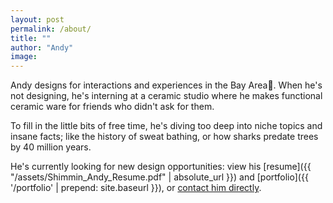 ```yaml
---
layout: post
permalink: /about/
title: ""
author: "Andy"
image:
---
```


Andy designs for interactions and experiences in the Bay Area🌉. When he's not designing, he's interning at a ceramic studio where he makes functional ceramic ware for friends who didn't ask for them.

To fill in the little bits of free time, he's diving too deep into niche topics and insane facts; like the history of sweat bathing, or how sharks predate trees by 40 million years.

He's currently looking for new design opportunities: view his [resume]({{ "/assets/Shimmin_Andy_Resume.pdf" | absolute_url }}) and [portfolio]({{ '/portfolio' | prepend: site.baseurl }}), or [contact him directly](mailto:andersonrshimmin@gmail.com).
 <br>
 <br>

<!--
###### BACKGROUND
---
 I learned so much about how to foster meaningful experiences while getting my BFA in [Interaction Design at California College of the Arts](http://www.ixd.cca.edu/#bfaintro) in San Francisco. During my time at CCA, I crafted many experiences for others, ranging from the the elegant and poetic speculative mobility futures with [Ford](http://greenfieldlabs.com/), to the practicality of the future of student loan payments with [Visa.](http://usa.visa.com/) In the summer of 2017 I interned as a Experience Designer at the consumer product firm [fuseproject ](http://fuseproject.com/), where I worked on smart home fitness interfaces, and VR product demo galleries.
 <br>
 <br>
 In the summer of 2018 I collaborated on a design sprint with [IDEO CoLab](http://ideocolab.com/) as well as designing for the consumer lending company [Blend](http://blend.com/) as a product design intern. Here, I redesigned the new hire onboarding experience, BlendU, with the help of the Organization Effectiveness team. Additionally helped design for alignment within the company through the company objectives. Made interactive presentations and data visualizations to emphasize strong points and areas of improvement within Blend.
<br>
<br>
 -->
